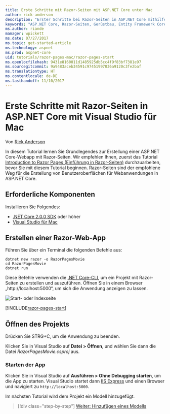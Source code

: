```yaml
---
title: Erste Schritte mit Razor-Seiten mit ASP.NET Core unter Mac
author: rick-anderson
description: "Erster Schritte bei Razor-Seiten in ASP.NET Core mithilfe von Visual Studio für Mac"
keywords: "ASP.NET Core, Razor-Seiten, Gerüstbau, Entity Framework Core, EF, EF Core, Datenbank, Mac, macOS, Visual Studio für Mac"
ms.author: riande
manager: wpickett
ms.date: 07/27/2017
ms.topic: get-started-article
ms.technology: aspnet
ms.prod: aspnet-core
uid: tutorials/razor-pages-mac/razor-pages-start
ms.openlocfilehash: 9431e8160011d1485925db5cc4f9f83bf7381e97
ms.sourcegitcommit: 9a9483aceb34591c97451997036a9120c3fe2baf
ms.translationtype: HT
ms.contentlocale: de-DE
ms.lasthandoff: 11/10/2017
---
```

# <a name="getting-started-with-razor-pages-in-aspnet-core-with-visual-studio-for-mac"></a>Erste Schritte mit Razor-Seiten in ASP.NET Core mit Visual Studio für Mac

Von [Rick Anderson](https://twitter.com/RickAndMSFT)

In diesem Tutorial lernen Sie Grundlegendes zur Erstellung einer ASP.NET Core-Webapp mit Razor-Seiten. Wir empfehlen Ihnen, zuerst das Tutorial [Introduction to Razor Pages (Einführung in Razor-Seiten)](xref:mvc/razor-pages/index) durchzuarbeiten, bevor Sie mit diesem Tutorial beginnen. Razor-Seiten sind der empfohlene Weg für die Erstellung von Benutzeroberflächen für Webanwendungen in ASP.NET Core.

## <a name="prerequisites"></a>Erforderliche Komponenten

Installieren Sie Folgendes:

* [.NET Core 2.0.0 SDK](https://www.microsoft.com/net/core) oder höher
* [Visual Studio für Mac](https://www.visualstudio.com/vs/visual-studio-mac/)

## <a name="create-a-razor-web-app"></a>Erstellen einer Razor-Web-App

Führen Sie über ein Terminal die folgenden Befehle aus:

```console
dotnet new razor -o RazorPagesMovie
cd RazorPagesMovie
dotnet run
```

Diese Befehle verwenden die [.NET Core-CLI](https://docs.microsoft.com/dotnet/core/tools/dotnet), um ein Projekt mit Razor-Seiten zu erstellen und auszuführen. Öffnen Sie in einem Browser „http://localhost:5000“, um sich die Anwendung anzeigen zu lassen.

![Start- oder Indexseite](../razor-pages/razor-pages-start/_static/home.png)

[!INCLUDE[razor-pages-start](../../includes/RP/razor-pages-start.md)]

## <a name="open-the-project"></a>Öffnen des Projekts

Drücken Sie STRG+C, um die Anwendung zu beenden.

Klicken Sie in Visual Studio auf **Datei > Öffnen**, und wählen Sie dann die Datei *RazorPagesMovie.csproj* aus.

### <a name="launch-the-app"></a>Starten der App

Klicken Sie in Visual Studio auf **Ausführen > Ohne Debugging starten**, um die App zu starten. Visual Studio startet dann [IIS Express](https://docs.microsoft.com/iis/extensions/introduction-to-iis-express/iis-express-overview) und einen Browser und navigiert zu `http://localhost:5000`.

Im nächsten Tutorial wird dem Projekt ein Modell hinzugefügt.

>[!div class="step-by-step"]
[Weiter: Hinzufügen eines Modells](xref:tutorials/razor-pages-mac/model)
